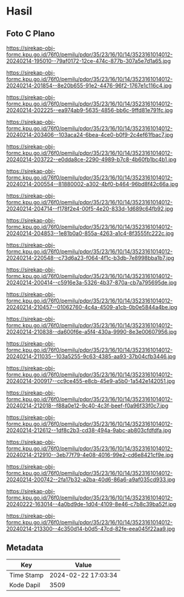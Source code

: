 # Hasil

## Foto C Plano

https://sirekap-obj-formc.kpu.go.id/76f0/pemilu/pdpr/35/23/16/10/14/3523161014012-20240214-195010--79af0172-12ce-474c-877b-307a5e7d1a65.jpg

https://sirekap-obj-formc.kpu.go.id/76f0/pemilu/pdpr/35/23/16/10/14/3523161014012-20240214-201854--8e20b655-91e2-4476-96f2-1767e1c116c4.jpg

https://sirekap-obj-formc.kpu.go.id/76f0/pemilu/pdpr/35/23/16/10/14/3523161014012-20240214-202225--ea974ab9-5635-4856-bb6c-9ffd81e791fc.jpg

https://sirekap-obj-formc.kpu.go.id/76f0/pemilu/pdpr/35/23/16/10/14/3523161014012-20240214-203406--103aca24-6bea-4ce0-b0f9-2c4ef61fbac7.jpg

https://sirekap-obj-formc.kpu.go.id/76f0/pemilu/pdpr/35/23/16/10/14/3523161014012-20240214-203722--e0dda8ce-2290-4989-b7c8-4b60fb1bc4b1.jpg

https://sirekap-obj-formc.kpu.go.id/76f0/pemilu/pdpr/35/23/16/10/14/3523161014012-20240214-200554--81880002-a302-4bf0-b464-96bd8f42c66a.jpg

https://sirekap-obj-formc.kpu.go.id/76f0/pemilu/pdpr/35/23/16/10/14/3523161014012-20240214-204714--f178f2e4-00f5-4e20-833d-1d689c64fb92.jpg

https://sirekap-obj-formc.kpu.go.id/76f0/pemilu/pdpr/35/23/16/10/14/3523161014012-20240214-204853--1e81b0a0-855a-4263-a1c4-8f3555fc222c.jpg

https://sirekap-obj-formc.kpu.go.id/76f0/pemilu/pdpr/35/23/16/10/14/3523161014012-20240214-220548--c73d6a23-f064-4f1c-b3db-7e8998bba1b7.jpg

https://sirekap-obj-formc.kpu.go.id/76f0/pemilu/pdpr/35/23/16/10/14/3523161014012-20240214-200414--c5916e3a-5326-4b37-870a-cb7a795695de.jpg

https://sirekap-obj-formc.kpu.go.id/76f0/pemilu/pdpr/35/23/16/10/14/3523161014012-20240214-210457--01062760-4c4a-4509-a1cb-0b0e5844a4be.jpg

https://sirekap-obj-formc.kpu.go.id/76f0/pemilu/pdpr/35/23/16/10/14/3523161014012-20240214-210838--da600f6e-a5f4-430a-9990-8e3e00607956.jpg

https://sirekap-obj-formc.kpu.go.id/76f0/pemilu/pdpr/35/23/16/10/14/3523161014012-20240214-211035--103a5255-9c63-4385-aa93-37b04cfb3446.jpg

https://sirekap-obj-formc.kpu.go.id/76f0/pemilu/pdpr/35/23/16/10/14/3523161014012-20240214-200917--cc9ce455-e8cb-45e9-a5b0-1a542e142051.jpg

https://sirekap-obj-formc.kpu.go.id/76f0/pemilu/pdpr/35/23/16/10/14/3523161014012-20240214-212018--f88a0e12-9c40-4c3f-beef-f0a96f33f0c7.jpg

https://sirekap-obj-formc.kpu.go.id/76f0/pemilu/pdpr/35/23/16/10/14/3523161014012-20240214-212612--1df8c2b3-cd38-494a-9abc-ab803cfdfdfa.jpg

https://sirekap-obj-formc.kpu.go.id/76f0/pemilu/pdpr/35/23/16/10/14/3523161014012-20240214-212910--3eb77f79-4e08-4016-99e2-cd6e8421cf9e.jpg

https://sirekap-obj-formc.kpu.go.id/76f0/pemilu/pdpr/35/23/16/10/14/3523161014012-20240214-200742--2fa17b32-a2ba-40d6-86a6-a9af035cd933.jpg

https://sirekap-obj-formc.kpu.go.id/76f0/pemilu/pdpr/35/23/16/10/14/3523161014012-20240222-163014--4a0bd9de-1d04-4109-8e46-c7b8c39ba52f.jpg

https://sirekap-obj-formc.kpu.go.id/76f0/pemilu/pdpr/35/23/16/10/14/3523161014012-20240214-213300--4c350d14-b0d5-47cd-82fe-eea045f22aa9.jpg


## Metadata

| Key        | Value               |
| ---------- | ------------------- |
| Time Stamp | 2024-02-22 17:03:34 |
| Kode Dapil | 3509                |



